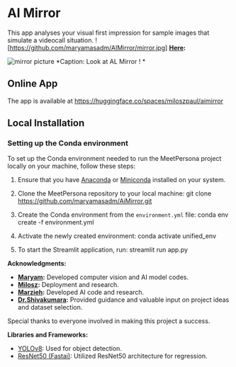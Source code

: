 # AI Mirror
This app analyses your visual first impression for sample images that simulate a videocall situation. 
![https://github.com/maryamasadm/AIMirror/mirror.jpg] **[Here](https://lens.monash.edu/@technology/2020/06/22/1380700/mirror-ritual-ais-role-in-reframing-viewers-emotions):**

![mirror picture](https://github.com/maryamasadm/AIMirror/mirror.jpg)
*Caption: Look at AL Mirror ! *

## Online App 

The app is available at https://huggingface.co/spaces/miloszpaul/aimirror

## Local Installation

### Setting up the Conda environment

To set up the Conda environment needed to run the MeetPersona project locally on your machine, follow these steps:

1. Ensure that you have [Anaconda](https://www.anaconda.com/products/distribution) or [Miniconda](https://docs.conda.io/en/latest/miniconda.html) installed on your system.

2. Clone the MeetPersona repository to your local machine: git clone https://github.com/maryamasadm/AiMirror.git

3. Create the Conda environment from the `environment.yml` file: conda env create -f environment.yml

3. Activate the newly created environment: conda activate unified_env

4. To start the Streamlit application, run: streamlit run app.py

**Acknowledgments:**

- **[Maryam](www.linkedin.com/in/maryamasadzadeh):** Developed computer vision and AI model codes.
- **[Milosz](https://github.com/miloszpaul):** Deployment and research.
- **[Marzieh](https://www.linkedin.com/in/marzieh-goljahi-150b39265/):** Developed AI code and research.
- **[Dr.Shivakumara](https://www.linkedin.com/in/palaiahnakote-shivakumara-8b23a215/):** Provided guidance and valuable input on project ideas and dataset selection.

Special thanks to everyone involved in making this project a success.

**Libraries and Frameworks:**

- [YOLOv8](https://docs.ultralytics.com/): Used for object detection.
- [ResNet50 (Fastai)](https://github.com/fastai/fastai): Utilized ResNet50 architecture for regression.

